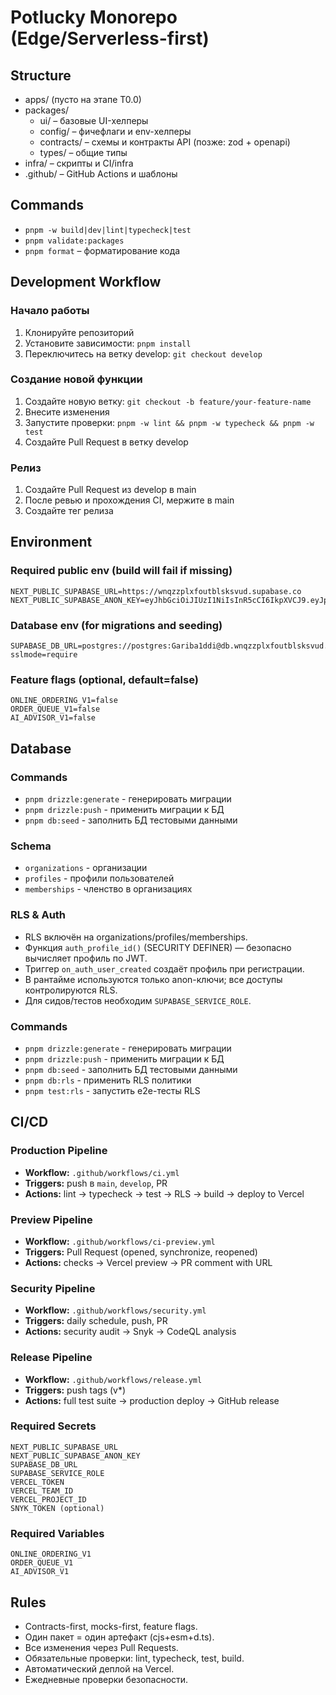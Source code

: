 # Potlucky Monorepo (Edge/Serverless-first)

## Structure

- apps/ (пусто на этапе T0.0)
- packages/
  - ui/ – базовые UI-хелперы
  - config/ – фичефлаги и env-хелперы
  - contracts/ – схемы и контракты API (позже: zod + openapi)
  - types/ – общие типы
- infra/ – скрипты и CI/infra
- .github/ – GitHub Actions и шаблоны

## Commands

- `pnpm -w build|dev|lint|typecheck|test`
- `pnpm validate:packages`
- `pnpm format` – форматирование кода

## Development Workflow

### Начало работы

1. Клонируйте репозиторий
2. Установите зависимости: `pnpm install`
3. Переключитесь на ветку develop: `git checkout develop`

### Создание новой функции

1. Создайте новую ветку: `git checkout -b feature/your-feature-name`
2. Внесите изменения
3. Запустите проверки: `pnpm -w lint && pnpm -w typecheck && pnpm -w test`
4. Создайте Pull Request в ветку develop

### Релиз

1. Создайте Pull Request из develop в main
2. После ревью и прохождения CI, мержите в main
3. Создайте тег релиза

## Environment

### Required public env (build will fail if missing)

```
NEXT_PUBLIC_SUPABASE_URL=https://wnqzzplxfoutblsksvud.supabase.co
NEXT_PUBLIC_SUPABASE_ANON_KEY=eyJhbGciOiJIUzI1NiIsInR5cCI6IkpXVCJ9.eyJpc3MiOiJzdXBhYmFzZSIsInJlZiI6InducXp6cGx4Zm91dGJsc2tzdnVkIiwicm9sZSI6ImFub24iLCJpYXQiOjE3NTYzNTI2OTUsImV4cCI6MjA3MTkyODY5NX0.xKBvnarYHs3qAV1ug5HVNBdfiERMOGv23gCZWYfvFtk
```

### Database env (for migrations and seeding)

```
SUPABASE_DB_URL=postgres://postgres:Gariba1ddi@db.wnqzzplxfoutblsksvud.supabase.co:6543/postgres?sslmode=require
```

### Feature flags (optional, default=false)

```
ONLINE_ORDERING_V1=false
ORDER_QUEUE_V1=false
AI_ADVISOR_V1=false
```

## Database

### Commands

- `pnpm drizzle:generate` - генерировать миграции
- `pnpm drizzle:push` - применить миграции к БД
- `pnpm db:seed` - заполнить БД тестовыми данными

### Schema

- `organizations` - организации
- `profiles` - профили пользователей
- `memberships` - членство в организациях

### RLS & Auth

- RLS включён на organizations/profiles/memberships.
- Функция `auth_profile_id()` (SECURITY DEFINER) — безопасно вычисляет профиль по JWT.
- Триггер `on_auth_user_created` создаёт профиль при регистрации.
- В рантайме используются только anon-ключи; все доступы контролируются RLS.
- Для сидов/тестов необходим `SUPABASE_SERVICE_ROLE`.

### Commands

- `pnpm drizzle:generate` - генерировать миграции
- `pnpm drizzle:push` - применить миграции к БД
- `pnpm db:seed` - заполнить БД тестовыми данными
- `pnpm db:rls` - применить RLS политики
- `pnpm test:rls` - запустить e2e-тесты RLS

## CI/CD

### Production Pipeline
- **Workflow:** `.github/workflows/ci.yml`
- **Triggers:** push в `main`, `develop`, PR
- **Actions:** lint → typecheck → test → RLS → build → deploy to Vercel

### Preview Pipeline
- **Workflow:** `.github/workflows/ci-preview.yml`
- **Triggers:** Pull Request (opened, synchronize, reopened)
- **Actions:** checks → Vercel preview → PR comment with URL

### Security Pipeline
- **Workflow:** `.github/workflows/security.yml`
- **Triggers:** daily schedule, push, PR
- **Actions:** security audit → Snyk → CodeQL analysis

### Release Pipeline
- **Workflow:** `.github/workflows/release.yml`
- **Triggers:** push tags (v*)
- **Actions:** full test suite → production deploy → GitHub release

### Required Secrets
```
NEXT_PUBLIC_SUPABASE_URL
NEXT_PUBLIC_SUPABASE_ANON_KEY
SUPABASE_DB_URL
SUPABASE_SERVICE_ROLE
VERCEL_TOKEN
VERCEL_TEAM_ID
VERCEL_PROJECT_ID
SNYK_TOKEN (optional)
```

### Required Variables
```
ONLINE_ORDERING_V1
ORDER_QUEUE_V1
AI_ADVISOR_V1
```

## Rules

- Contracts-first, mocks-first, feature flags.
- Один пакет = один артефакт (cjs+esm+d.ts).
- Все изменения через Pull Requests.
- Обязательные проверки: lint, typecheck, test, build.
- Автоматический деплой на Vercel.
- Ежедневные проверки безопасности.
